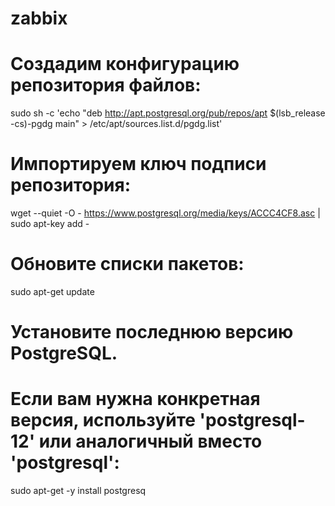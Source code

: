 # zabbix
# Создадим конфигурацию репозитория файлов:
sudo sh -c 'echo "deb http://apt.postgresql.org/pub/repos/apt $(lsb_release -cs)-pgdg main" > /etc/apt/sources.list.d/pgdg.list'

# Импортируем ключ подписи репозитория:
wget --quiet -O - https://www.postgresql.org/media/keys/ACCC4CF8.asc | sudo apt-key add -

# Обновите списки пакетов:
sudo apt-get update

# Установите последнюю версию PostgreSQL.
# Если вам нужна конкретная версия, используйте 'postgresql-12' или аналогичный вместо 'postgresql':
sudo apt-get -y install postgresq
